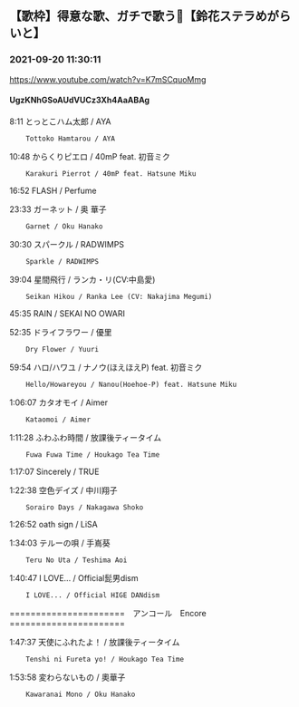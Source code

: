 ## 【歌枠】得意な歌、ガチで歌う💪【鈴花ステラめがらいと】
### 2021-09-20 11:30:11
https://www.youtube.com/watch?v=K7mSCquoMmg
#### UgzKNhGSoAUdVUCz3Xh4AaABAg
8:11	とっとこハム太郎 / AYA

		Tottoko Hamtarou / AYA



10:48	からくりピエロ / 40mP feat. 初音ミク

		Karakuri Pierrot / 40mP feat. Hatsune Miku



16:52	FLASH / Perfume



23:33	ガーネット / 奥 華子

		Garnet / Oku Hanako



30:30	スパークル / RADWIMPS

		Sparkle / RADWIMPS



39:04	星間飛行 / ランカ・リ(CV:中島愛)

		Seikan Hikou / Ranka Lee (CV: Nakajima Megumi)



45:35	RAIN / SEKAI NO OWARI



52:35	ドライフラワー / 優里

		Dry Flower / Yuuri



59:54	ハロ/ハワユ / ナノウ(ほえほえP) feat. 初音ミク

		Hello/Howareyou / Nanou(Hoehoe-P) feat. Hatsune Miku



1:06:07	カタオモイ / Aimer

		Kataomoi / Aimer



1:11:28	ふわふわ時間 / 放課後ティータイム

		Fuwa Fuwa Time / Houkago Tea Time



1:17:07	Sincerely / TRUE



1:22:38	空色デイズ / 中川翔子

		Sorairo Days / Nakagawa Shoko



1:26:52	oath sign / LiSA



1:34:03	テルーの唄 / 手嶌葵

		Teru No Uta / Teshima Aoi



1:40:47	I LOVE... / Official髭男dism

		I LOVE... / Official HIGE DANdism



======================　アンコール　Encore　======================



1:47:37	天使にふれたよ！ / 放課後ティータイム

		Tenshi ni Fureta yo! / Houkago Tea Time



1:53:58	変わらないもの / 奧華子

		Kawaranai Mono / Oku Hanako

